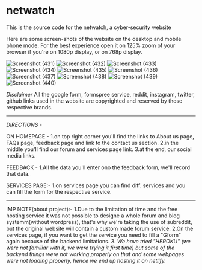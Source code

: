 # netwatch
This is the source code for the netwatch, a cyber-security website

Here are some screen-shots of the website on the desktop and mobile phone mode.
For the best experience open it on 125% zoom of your browser if you're on 1080p display, or on 768p display.


![Screenshot (431)](https://user-images.githubusercontent.com/81359857/112714042-64dd6380-8efe-11eb-837d-35c1bda1454e.png)
![Screenshot (432)](https://user-images.githubusercontent.com/81359857/112714048-67d85400-8efe-11eb-8cbb-923f5453991e.png)
![Screenshot (433)](https://user-images.githubusercontent.com/81359857/112714049-67d85400-8efe-11eb-826f-3507f2942675.png)
![Screenshot (434)](https://user-images.githubusercontent.com/81359857/112714050-6870ea80-8efe-11eb-81ff-3a713336fb4a.png)
![Screenshot (435)](https://user-images.githubusercontent.com/81359857/112714052-69098100-8efe-11eb-8843-fd9cf9852d92.png)
![Screenshot (436)](https://user-images.githubusercontent.com/81359857/112714053-69a21780-8efe-11eb-8bb0-cfc1f0c09487.png)
![Screenshot (437)](https://user-images.githubusercontent.com/81359857/112714054-6a3aae00-8efe-11eb-9771-51e2a2522c37.png)
![Screenshot (438)](https://user-images.githubusercontent.com/81359857/112714055-6a3aae00-8efe-11eb-8ca7-3bb97aa50e28.png)
![Screenshot (439)](https://user-images.githubusercontent.com/81359857/112714056-6ad34480-8efe-11eb-98aa-affd6c00a483.png)
![Screenshot (440)](https://user-images.githubusercontent.com/81359857/112714057-6ad34480-8efe-11eb-9906-652db4d6fc62.png)

*Disclaimer*
All the google form, formspree service, reddit, instagram, twitter, github links used in the website are copyrighted and reserved by those respective brands.

------------------------------------------------------------------------

*DIRECTIONS* -

ON HOMEPAGE -
1.on top right corner you'll find the links to About us page, FAQs page, feedback page and link to the contact us section.
2.in the middle you'll find our forum and services page link.
3.at the end, our social media links.

FEEDBACK -
1.All the data you'll enter ono the feedback form, we'll record that data.

SERVICES PAGE:-
1.on services page you can find diff. services and you can fill the form for the respective service.

-----------------------------------------------------------------------

IMP NOTE(about project):-
1.Due to the limitation of time and the free hosting service it was not possible to designe a whole forum and blog systemm(without wordpress), that's why we're taking the use of subreddit, but the original website will contain a custom made forum service.
2.On the services page, if you want to get the service you need to fill a "Gform" again because of the backend limitations.
3. *We have tried "HEROKU" (we were not familiar with it, we were trying it first time) but some of the backend things were not working properly on that and some webpages were not loading properly, hence we end up hosting it on netlify.*

